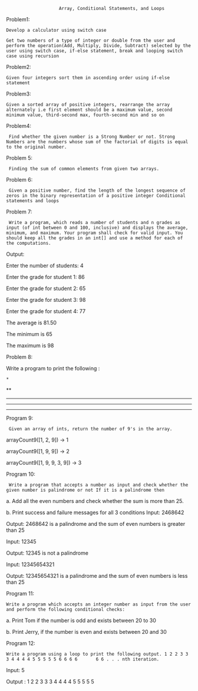             			Array, Conditional Statements, and Loops



Problem1: 

	Develop a calculator using switch case

	Get two numbers of a type of integer or double from the user and perform the operation(Add, Multiply, Divide, Subtract) selected by the user using switch case, if-else statement, break and looping switch case using recursion

Problem2: 

	Given four integers sort them in ascending order using if-else statement

Problem3: 

	Given a sorted array of positive integers, rearrange the array alternately i.e first element should be a maximum value, second minimum value, third-second max, fourth-second min and so on

Problem4:

	 Find whether the given number is a Strong Number or not. Strong Numbers are the numbers whose sum of the factorial of digits is equal to the original number.

Problem 5:

	 Finding the sum of common elements from given two arrays.

Problem 6:

	 Given a positive number, find the length of the longest sequence of zeros in the binary representation of a positive integer Conditional statements and loops

Problem 7:

	 Write a program, which reads a number of students and n grades as input (of int between 0 and 100, inclusive) and displays the average, minimum, and maximum. Your program shall check for valid input. You should keep all the grades in an int[] and use a method for each of the computations. 

Output: 

Enter the number of students: 4 

Enter the grade for student 1: 86 

Enter the grade for student 2: 65 

Enter the grade for student 3: 98 

Enter the grade for student 4: 77 

The average is 81.50 

The minimum is 65 

The maximum is 98 

Problem 8:  

Write a program to print the following :

    *

   **

  ***

 ****

*****

Program 9:

	 Given an array of ints, return the number of 9's in the array.

arrayCount9([1, 2, 9]) → 1

arrayCount9([1, 9, 9]) → 2

arrayCount9([1, 9, 9, 3, 9]) → 3

Program 10:

	 Write a program that accepts a number as input and check whether the given number is palindrome or not If it is a palindrome then

a. Add all the even numbers and check whether the sum is more than 25.   

b. Print success and failure messages for all 3 conditions
Input: 2468642

Output: 2468642 is a palindrome and the sum of even numbers is greater than 25

Input: 12345

Output: 12345 is not a palindrome

Input: 12345654321

Output: 12345654321 is a palindrome and the sum of even numbers is less than 25


Program 11: 

	Write a program which accepts an integer number as input from the user and perform the following conditional checks:

a. Print Tom if the number is odd and exists between 20 to 30   

b. Print Jerry, if the number is even and exists between 20 and 30

Program 12: 

	Write a program using a loop to print the following output. 1 2 2 3 3 3 4 4 4 4 5 5 5 5 5 6 6 6 6       6 6 . . . nth iteration.

 Input: 5

 Output : 1 2 2 3 3 3 4 4 4 4 5 5 5 5 5





